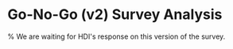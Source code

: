 # Go-No-Go (v2) Survey Analysis 
% We are waiting for HDI's response on this version of the survey.
